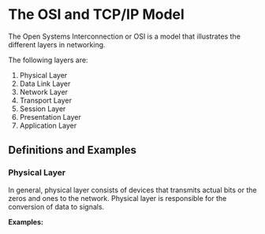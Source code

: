 # The OSI and TCP/IP Model

The Open Systems Interconnection or OSI is a model that illustrates the different layers in networking.

The following layers are:

1. Physical Layer
2. Data Link Layer
3. Network Layer
4. Transport Layer
5. Session Layer
6. Presentation Layer
7. Application Layer

## **Definitions and Examples**

### Physical Layer

In general, physical layer consists of devices that transmits actual bits or the zeros and ones to the network. Physical layer is responsible for the conversion of data to signals.

**Examples:**



